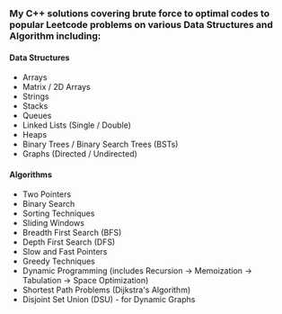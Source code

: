 <h3> My <b>C++</b> solutions covering brute force to optimal codes to popular Leetcode problems on various Data Structures and Algorithm including: </h3>
<h4> Data Structures </h4>
<ul>
  <li> Arrays </li>
  <li> Matrix / 2D Arrays </li>
  <li> Strings </li>
  <li> Stacks </li>
  <li> Queues </li>
  <li> Linked Lists (Single / Double)</li>
  <li> Heaps </li>
  <li> Binary Trees / Binary Search Trees (BSTs) </li>
  <li> Graphs (Directed / Undirected) </li>
</ul>
<h4> Algorithms </h4>
<ul>
  <li> Two Pointers </li>
  <li> Binary Search </li>
  <li> Sorting Techniques </li>
  <li> Sliding Windows </li>
  <li> Breadth First Search (BFS) </li>
  <li> Depth First Search (DFS) </li>
  <li> Slow and Fast Pointers </li>
  <li> Greedy Techniques </li>
  <li> Dynamic Programming (includes Recursion -> Memoization -> Tabulation -> Space Optimization) </li>
  <li> Shortest Path Problems (Dijkstra's Algorithm) </li>
  <li> Disjoint Set Union (DSU) - for Dynamic Graphs </li>
</ul>

